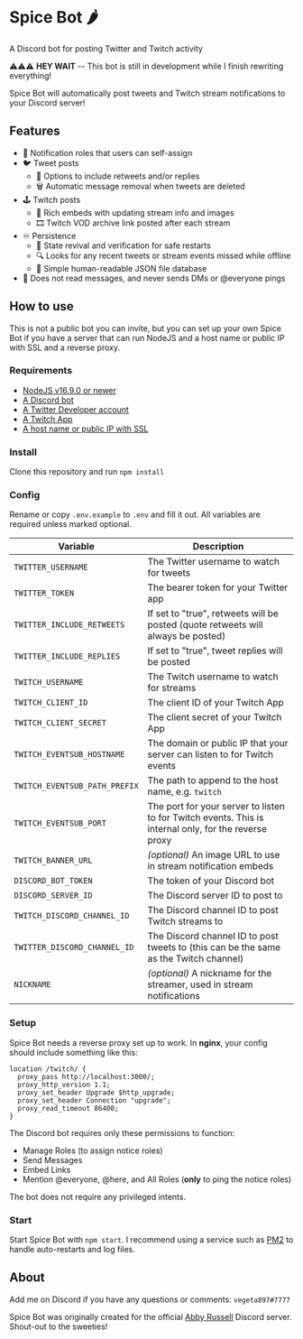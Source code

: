 # Spice Bot 🌶️

A Discord bot for posting Twitter and Twitch activity

⚠️⚠️⚠️ **HEY WAIT** -- This bot is still in development while I finish rewriting everything!

Spice Bot will automatically post tweets and Twitch stream notifications to your Discord server!

## Features

* 🔔 Notification roles that users can self-assign
* 🐦 Tweet posts
  * 💬 Options to include retweets and/or replies
  * 🗑️ Automatic message removal when tweets are deleted
* 🕹️ Twitch posts
  * 📰 Rich embeds with updating stream info and images
  * 🎞️ Twitch VOD archive link posted after each stream
* ♾️ Persistence
  * 🔄 State revival and verification for safe restarts
  * 🔍 Looks for any recent tweets or stream events missed while offline
  * 📝 Simple human-readable JSON file database
* 🙈 Does not read messages, and never sends DMs or @everyone pings

## How to use

This is not a public bot you can invite, but you can set up your own Spice Bot if you have a server that can run NodeJS and a host name or public IP with SSL and a reverse proxy.

### Requirements

* [NodeJS v16.9.0 or newer](https://nodejs.org/)
* [A Discord bot](https://discordjs.guide/preparations/setting-up-a-bot-application.html)
* [A Twitter Developer account](https://developer.twitter.com/en/apply-for-access)
* [A Twitch App](https://dev.twitch.tv/console/apps/create)
* [A host name or public IP with SSL](https://twurple.js.org/docs/getting-data/eventsub/listener-setup.html)

### Install

Clone this repository and run `npm install`

### Config

Rename or copy `.env.example` to `.env` and fill it out. All variables are required unless marked optional.

| Variable | Description |
| --- | --- |
| `TWITTER_USERNAME` | The Twitter username to watch for tweets |
| `TWITTER_TOKEN` | The bearer token for your Twitter app |
| `TWITTER_INCLUDE_RETWEETS` | If set to "true", retweets will be posted (quote retweets will always be posted) |
| `TWITTER_INCLUDE_REPLIES` | If set to "true", tweet replies will be posted |
| `TWITCH_USERNAME` | The Twitch username to watch for streams |
| `TWITCH_CLIENT_ID` | The client ID of your Twitch App |
| `TWITCH_CLIENT_SECRET` | The client secret of your Twitch App |
| `TWITCH_EVENTSUB_HOSTNAME` | The domain or public IP that your server can listen to for Twitch events |
| `TWITCH_EVENTSUB_PATH_PREFIX` | The path to append to the host name, e.g. `twitch` |
| `TWITCH_EVENTSUB_PORT` | The port for your server to listen to for Twitch events. This is internal only, for the reverse proxy |
| `TWITCH_BANNER_URL` | _(optional)_ An image URL to use in stream notification embeds |
| `DISCORD_BOT_TOKEN` | The token of your Discord bot |
| `DISCORD_SERVER_ID` | The Discord server ID to post to |
| `TWITCH_DISCORD_CHANNEL_ID` | The Discord channel ID to post Twitch streams to |
| `TWITTER_DISCORD_CHANNEL_ID` | The Discord channel ID to post tweets to (this can be the same as the Twitch channel) |
| `NICKNAME` | _(optional)_ A nickname for the streamer, used in stream notifications |

### Setup

Spice Bot needs a reverse proxy set up to work. In **nginx**, your config should include something like this:

```nginx
location /twitch/ {
  proxy_pass http://localhost:3000/;
  proxy_http_version 1.1;
  proxy_set_header Upgrade $http_upgrade;
  proxy_set_header Connection "upgrade";
  proxy_read_timeout 86400;
}
```

The Discord bot requires only these permissions to function:

* Manage Roles (to assign notice roles)
* Send Messages
* Embed Links
* Mention @everyone, @here, and All Roles (**only** to ping the notice roles)

The bot does not require any privileged intents.

### Start

Start Spice Bot with `npm start`. I recommend using a service such as [PM2](https://pm2.keymetrics.io/) to handle auto-restarts and log files.

## About

Add me on Discord if you have any questions or comments: `vegeta897#7777`

Spice Bot was originally created for the official [Abby Russell](https://www.abbyfrombrooklyn.com/) Discord server. Shout-out to the sweeties!
